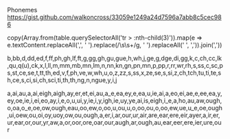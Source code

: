 
Phonemes
https://gist.github.com/walkoncross/33059e1249a24d7596a7abb8c5cec986

copy(Array.from(table.querySelectorAll('tr > :nth-child(3)')).map(e => e.textContent.replaceAll(',', ' ').replace(/\s\s+/g, ' ').replaceAll(' ', ',')).join(','))

b,bb,d,dd,ed,f,ff,ph,gh,lf,ft,g,gg,gh,gu,gue,h,wh,j,ge,g,dge,di,gg,k,c,ch,cc,lk,qu,q(u),ck,x,l,ll,m,mm,mb,mn,lm,n,nn,kn,gn,pn,mn,p,pp,r,rr,wr,rh,s,ss,c,sc,ps,st,ce,se,t,tt,th,ed,v,f,ph,ve,w,wh,u,o,z,zz,s,ss,x,ze,se,s,si,z,ch,tch,tu,ti,te,sh,ce,s,ci,si,ch,sci,ti,th,th,ng,n,ngue,y,i,j

a,ai,au,a,ai,eigh,aigh,ay,er,et,ei,au,a_e,ea,ey,e,ea,u,ie,ai,a,eo,ei,ae,e,ee,ea,y,ey,oe,ie,i,ei,eo,ay,i,e,o,u,ui,y,ie,i,y,igh,ie,uy,ye,ai,is,eigh,i_e,a,ho,au,aw,ough,o,oa,o_e,oe,ow,ough,eau,oo,ew,o,oo,u,ou,u,o,oo,ou,o,oo,ew,ue,u_e,oe,ough,ui,oew,ou,oi,oy,uoy,ow,ou,ough,a,er,i,ar,our,ur,air,are,ear,ere,eir,ayer,a,ir,er,ur,ear,or,our,yr,aw,a,or,oor,ore,oar,our,augh,ar,ough,au,ear,eer,ere,ier,ure,our